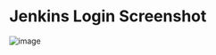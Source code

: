 # Jenkins Login Screenshot

![image](https://github.com/ArpanaM/Capstone/assets/68733492/204eeb79-81b9-4b78-9435-a8d7ce568302)



